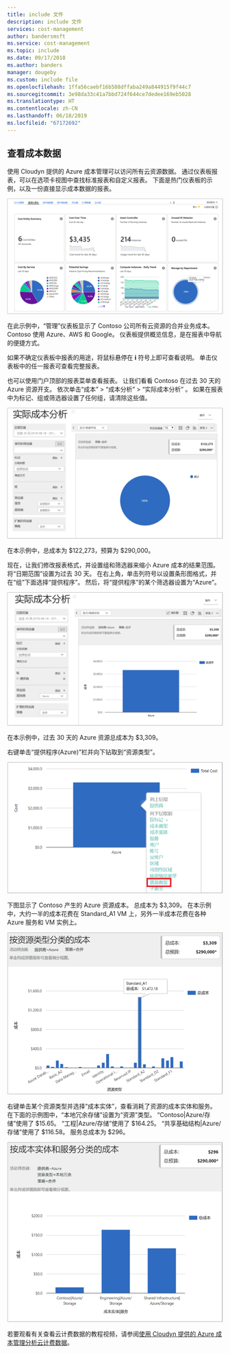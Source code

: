 ```yaml
---
title: include 文件
description: include 文件
services: cost-management
author: bandersmsft
ms.service: cost-management
ms.topic: include
ms.date: 09/17/2018
ms.author: banders
manager: dougeby
ms.custom: include file
ms.openlocfilehash: 1ffa56caebf16b588dffaba249a844915f9f44c7
ms.sourcegitcommit: 3e98da33c41a7bbd724f644ce7dedee169eb5028
ms.translationtype: HT
ms.contentlocale: zh-CN
ms.lasthandoff: 06/18/2019
ms.locfileid: "67172692"
---
```

## <a name="view-cost-data"></a>查看成本数据

使用 Cloudyn 提供的 Azure 成本管理可以访问所有云资源数据。 通过仪表板报表，可以在选项卡视图中查找标准报表和自定义报表。 下面是热门仪表板的示例，以及一份直接显示成本数据的报表。

![“管理”仪表板](./media/cost-management-create-account-view-data/mgt-dash.png)

在此示例中，“管理”仪表板显示了 Contoso 公司所有云资源的合并业务成本。 Contoso 使用 Azure、AWS 和 Google。 仪表板提供概览信息，是在报表中导航的便捷方式。  

如果不确定仪表板中报表的用途，将鼠标悬停在 **i** 符号上即可查看说明。 单击仪表板中的任一报表可查看完整报表。

也可以使用门户顶部的报表菜单查看报表。 让我们看看 Contoso 在过去 30 天的 Azure 资源开支。 依次单击“成本”   > “成本分析”   > “实际成本分析”  。 如果在报表中为标记、组或筛选器设置了任何组，请清除这些值。

![实际成本分析](./media/cost-management-create-account-view-data/actual-cost-01.png)

在本示例中，总成本为 $122,273，预算为 $290,000。

现在，让我们修改报表格式，并设置组和筛选器来缩小 Azure 成本的结果范围。 将“日期范围”设置为过去 30 天。  在右上角，单击列符号以设置条形图格式，并在“组”下面选择“提供程序”。  然后，将“提供程序”的某个筛选器设置为“Azure”。  

![实际成本分析已筛选](./media/cost-management-create-account-view-data/actual-cost-02.png)

在本示例中，过去 30 天的 Azure 资源总成本为 $3,309。

右键单击“提供程序(Azure)”栏并向下钻取到“资源类型”。 

![向下钻取](./media/cost-management-create-account-view-data/actual-cost-03.png)

下图显示了 Contoso 产生的 Azure 资源成本。 总成本为 $3,309。 在本示例中，大约一半的成本花费在 Standard_A1 VM 上，另外一半成本花费在各种 Azure 服务和 VM 实例上。

![资源类型](./media/cost-management-create-account-view-data/actual-cost-04.png)

右键单击某个资源类型并选择“成本实体”，查看消耗了资源的成本实体和服务。  在下面的示例图中，“本地冗余存储”设置为“资源”类型。 “Contoso|Azure/存储”使用了 $15.65。 “工程|Azure/存储”使用了 $164.25。 “共享基础结构|Azure/存储”使用了 $116.58。 服务总成本为 $296。

![成本实体和服务](./media/cost-management-create-account-view-data/actual-cost-05.png)

若要观看有关查看云计费数据的教程视频，请参阅[使用 Cloudyn 提供的 Azure 成本管理分析云计费数据](https://youtu.be/G0pvI3iLH-Y)。
